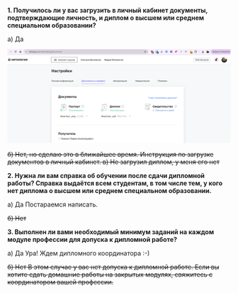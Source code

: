 **1. Получилось ли у вас загрузить в личный кабинет документы, подтверждающие личность, и диплом о высшем или среднем специальном образовании?**

а) Да

![lk.png](lk.png)

~~б) Нет, но сделаю это в ближайшее время. Инструкция по загрузке документов в личный кабинет.
в) Не загрузил диплом, у меня его нет~~

**2. Нужна ли вам справка об обучении после сдачи дипломной работы? Справка выдаётся всем студентам, в том числе тем, у кого нет диплома о высшем или среднем специальном образовании.**

а) Да
Постараемся написать.

~~б) Нет~~

**3. Выполнен ли вами необходимый минимум заданий на каждом модуле профессии для допуска к дипломной работе?**

а) Да
Ура! Ждем дипломного координатора :-)

~~б) Нет
В этом случае у вас нет допуска к дипломной работе. Если вы хотите сдать домашние работы на закрытых модулях, свяжитесь с координатором вашей профессии.~~